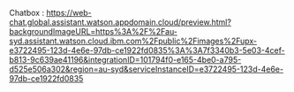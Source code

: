 Chatbox : https://web-chat.global.assistant.watson.appdomain.cloud/preview.html?backgroundImageURL=https%3A%2F%2Fau-syd.assistant.watson.cloud.ibm.com%2Fpublic%2Fimages%2Fupx-e3722495-123d-4e6e-97db-ce1922fd0835%3A%3A7f3340b3-5e03-4cef-b813-9c639ae41196&integrationID=101794f0-e165-4be0-a795-d525e506a302&region=au-syd&serviceInstanceID=e3722495-123d-4e6e-97db-ce1922fd0835
